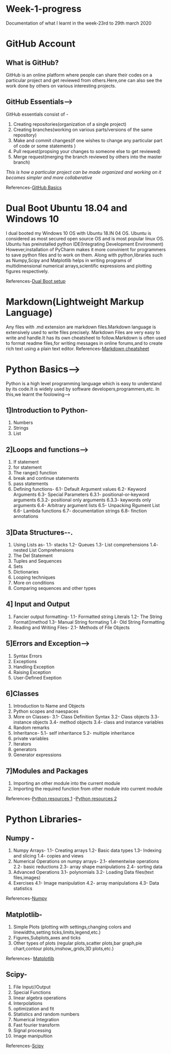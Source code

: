 # **Week-1-progress**
Documentation of what I learnt in the week-23rd to 29th march 2020

# GitHub Account
## What is GitHub?
GitHub is an online platform where people can share their codes on a particular project and get reviewed from others.Here,one can also see the work done by others on various interesting projects.
## GitHub Essentials-->
GitHub essentials consist of -
1. Creating repositories(organization of a single project)
2. Creating branches(working on various parts/versions of the same repository)
3. Make and commit changes(if one wishes to change any particular part of code or some statements )
4. Pull request(propsing your changes to someone else to get reviewed)
5. Merge request(merging the branch reviewed by others into the master branch)

_This is how a particular project can be made organized and working on it becomes simpler and more collaberative_

References-[GitHub Basics](https://guides.github.com/activities/hello-world/)

# Dual Boot Ubuntu 18.04 and Windows 10
I dual booted my Windows 10 OS with Ubuntu 18.IN
04 OS.
Ubuntu is considered as most secured open source OS and is most popular linux OS.
Ubuntu has preinstalled python IDE(Integrating Development Environment)
However,installation of PyCharm makes it more convinient for programmers to save python files and to work on them.
Along with python,libraries such as Numpy,Scipy and Matplotlib helps in writing programs of multidimensional numerical arrays,scientific expressions and plotting figures respectively.

References-[Dual Boot setup](https://www.youtube.com/watch?v=u5QyjHIYwTQ)

# Markdown(Lightweight Markup Language)
Any files with .md extension are markdown files.Markdown language is extensively used to write files precisely.
Markdown Files are very easy to write and handle.It has its own cheatsheet to follow.Markdown is often used to format readme files,for writing messages in online forums,and to create rich text using a plain text editor.
References-[Markdown cheatsheet](https://www.youtube.com/watch?v=bpdvNwvEeSE)

# Python Basics-->
Python is a high level programming language which is easy to understand by its code.It is widely used by software developers,programmers,etc.
In this,we learnt the foolowing-->
## 1]Introduction to Python-
1. Numbers
2. Strings
3. List
## 2]Loops and functions-->
1. If statement
2. for statement
3. The range() function
4. break and continue statements
5. pass statements
6. Defining functions-
  6.1- Default Argument values
  6.2- Keyword Arguments
  6.3- Special Parameters
      6.3.1- positional-or-keyword arguments
      6.3.2- positional only arguments
      6.3.3- keywords only arguments
  6.4- Arbitrary argument lists
  6.5- Unpacking Rgument List
  6.6- Lambda functions
  6.7- documentation strings
  6.8- finction annotations
## 3]Data Structures--.
1. Using Lists as-
  1.1- stacks
  1.2- Queues
  1.3- List comprehensions
  1.4- nested List Comprehensions
2. The Del Statement
3. Tuples and Sequences
4. Sets
5. Dictionaries
6. Looping techniques
7. More on conditions
8. Comparing sequences and other types
## 4] Input and Output
1. Fancier output formatting-
  1.1- Formatted string Literals
  1.2- The String Format()method
  1.3- Manual String formating
  1.4- Old String Formatting
2. Reading and Writing Files-
  2.1- Methods of File Objects
## 5]Errors and Exception-->
1. Syntax Errors
2. Exceptions
3. Handling Exception
4. Raising Exception
5. User-Defined Exeption
## 6]Classes
1. Introduction to Name and Objects
2. Python scopes and naespaces
3. More on Classes-
  3.1- Class Definition Syntax
  3.2- Class objects
  3.3- instance objects
  3.4- method objects
  3.4- class and instance variables
4. Random remarks
5. Inheritance-
  5.1- self inheritance
  5.2- multiple inheritance
6. private variables
7. Iterators
8. generators
9. Generator expressions
## 7]Modules and Packages
1. Importing an other module into the current module
2. Importing  the required function from other module into current module

References-[Python resources 1](https://docs.python.org/3/tutorial/)
          -[Python resources 2](https://www.learnpython.org/)

# Python Libraries-
## Numpy -
1. Numpy Arrays-
  1.1- Creating arrays
  1.2- Basic data types
  1.3- Indexing and slicing
  1.4- copies and views
2. Numerical Operations on numpy arrays-
  2.1- elementwise operations
  2.2- basic reductions
  2.3- array shape manipulations
  2.4- sorting data
3. Advanced Operations
  3.1- polynomials
  3.2- Loading Data files(text files,images)
4. Exercises
  4.1- Image manipulation
  4.2- array manipulations
  4.3- Data statistics
   
References-[Numpy](https://scipy-lectures.org/intro/numpy/index.html)
  
  ## Matplotlib-
  1. Simple Plots
    (plotting with settings,changing colors and linewidths,setting ticks,limits,legend,etc.)
  2. Figures,Subplots,axes and ticks
  3. Other types of plots
    (regular plots,scatter plots,bar graph,pie chart,contour plots,imshow,,grids,3D plots,etc.)
    
 References- [Matplotlib](https://scipy-lectures.org/intro/matplotlib/index.html)
    
  ## Scipy-
  1. File Input//Output
  2. Special Functions
  3. linear algebra operations
  4. Interpolations
  5. optimization and fit
  6. Statistics and random numbers
  7. Numerical Integration
  8. Fast fourier transform
  9. Signal processing
  10. Image manipultion
  
  References-[Scipy](https://scipy-lectures.org/intro/scipy.html)
  
  
